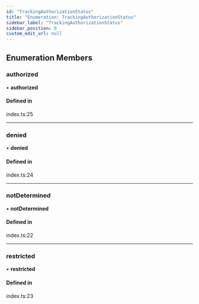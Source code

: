 ```yaml
---
id: "TrackingAuthorizationStatus"
title: "Enumeration: TrackingAuthorizationStatus"
sidebar_label: "TrackingAuthorizationStatus"
sidebar_position: 0
custom_edit_url: null
---
```


## Enumeration Members

### authorized

• **authorized**

#### Defined in

index.ts:25

___

### denied

• **denied**

#### Defined in

index.ts:24

___

### notDetermined

• **notDetermined**

#### Defined in

index.ts:22

___

### restricted

• **restricted**

#### Defined in

index.ts:23
